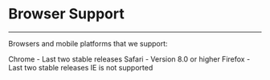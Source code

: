 # Browser Support


---

Browsers and mobile platforms that we support:

Chrome - Last two stable releases
Safari - Version 8.0 or higher
Firefox - Last two stable releases
IE is not supported


